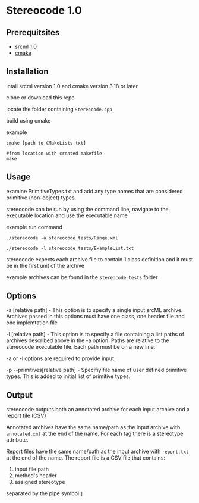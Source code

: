 # Stereocode 1.0

## Prerequitsites
- [srcml 1.0](https://www.srcml.org/)
- [cmake](https://cmake.org/)


## Installation
intall srcml version 1.0 and cmake version 3.18 or later

clone or download this repo

locate the folder containing `Stereocode.cpp` 

build using cmake

example 
```
cmake [path to CMakeLists.txt]

#from location with created makefile
make
```

## Usage

examine PrimitiveTypes.txt and add any type names that are considered primitive (non-object) types.

stereocode can be run by using the command line, navigate to the executable location and use the executable name

example run command
```
./stereocode -a stereocode_tests/Range.xml
```
```
./stereocode -l stereocode_tests/ExampleList.txt
```

stereocode expects each archive file to contain 1 class definition and it must be in the first unit of the archive

example archives can be found in the `stereocode_tests` folder


## Options

-a \[relative path] - This option is to specify a single input srcML archive. Archives passed in this options must have one class, one header file and one implemtation file

-l \[relative path] - This option is to specify a file containing a list paths of archives described above in the -a option. Paths are relative to the stereocode executable file. Each path must be on a new line.

 -a or -l options are required to provide input.

-p \--primitives[relative path] - Specifiy file name of user defined primitive types.  This is added to initial list of primitive types.



## Output

stereocode outputs both an annotated archive for each input archive and a report file (CSV) 

Annotated archives have the same name/path as the input archive with `annotated.xml` at the end of the name.  For each <function> tag there is a 
stereotype attribute.

Report files have the same name/path as the input archive with `report.txt` at the end of the name.  The report file is a CSV file that contains:

1. input file path
2. method's header
3. assigned stereotype

separated by the pipe symbol `|`
